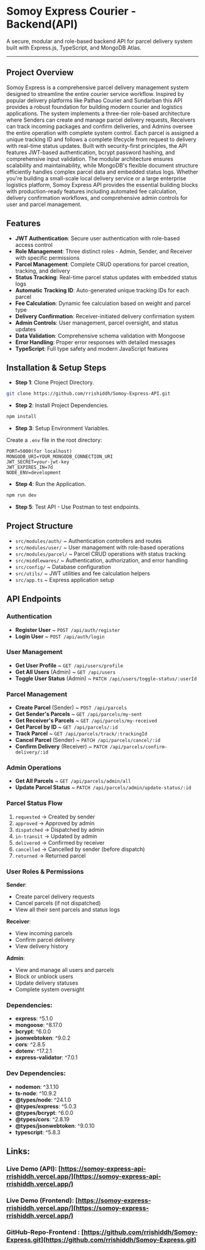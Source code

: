 # Somoy Express Courier - Backend(API)

A secure, modular and role-based backend API for parcel delivery system built with Express.js, TypeScript, and MongoDB Atlas.

* * *


## Project Overview
Somoy Express is a comprehensive parcel delivery management system designed to streamline the entire courier service workflow. Inspired by popular delivery platforms like Pathao Courier and Sundarban this API provides a robust foundation for building modern courier and logistics applications.
The system implements a three-tier role-based architecture where Senders can create and manage parcel delivery requests, Receivers can track incoming packages and confirm deliveries, and Admins oversee the entire operation with complete system control. Each parcel is assigned a unique tracking ID and follows a complete lifecycle from request to delivery with real-time status updates.
Built with security-first principles, the API features JWT-based authentication, bcrypt password hashing, and comprehensive input validation. The modular architecture ensures scalability and maintainability, while MongoDB's flexible document structure efficiently handles complex parcel data and embedded status logs.
Whether you're building a small-scale local delivery service or a large enterprise logistics platform, Somoy Express API provides the essential building blocks with production-ready features including automated fee calculation, delivery confirmation workflows, and comprehensive admin controls for user and parcel management.

###


## Features

* **JWT Authentication**: Secure user authentication with role-based access control
* **Role Management**: Three distinct roles - Admin, Sender, and Receiver with specific permissions
* **Parcel Management**: Complete CRUD operations for parcel creation, tracking, and delivery
* **Status Tracking**: Real-time parcel status updates with embedded status logs
* **Automatic Tracking ID**: Auto-generated unique tracking IDs for each parcel
* **Fee Calculation**: Dynamic fee calculation based on weight and parcel type
* **Delivery Confirmation**: Receiver-initiated delivery confirmation system
* **Admin Controls**: User management, parcel oversight, and status updates
* **Data Validation**: Comprehensive schema validation with Mongoose
* **Error Handling**: Proper error responses with detailed messages
* **TypeScript**: Full type safety and modern JavaScript features

## Installation & Setup Steps

- **Step 1**: Clone Project Directory.
 
```bash
git clone https://github.com/rrishiddh/Somoy-Express-API.git
```

- **Step 2**: Install Project Dependencies.

```bash
npm install
```

- **Step 3**: Setup Environment Variables.

Create a `.env` file in the root directory:

```env
PORT=5000(for localhost)
MONGODB_URI=YOUR_MONGODB_CONNECTION_URI
JWT_SECRET=your-jwt-key
JWT_EXPIRES_IN=7d
NODE_ENV=development
```

- **Step 4**: Run the Application.

```bash
npm run dev
```

- **Step 5**: Test API - Use Postman to test endpoints.

###

## Project Structure

* `src/modules/auth/` ~ Authentication controllers and routes
* `src/modules/user/` ~ User management with role-based operations
* `src/modules/parcel/` ~ Parcel CRUD operations with status tracking
* `src/middlewares/` ~ Authentication, authorization, and error handling
* `src/config/` ~ Database configuration
* `src/utils/` ~ JWT utilities and fee calculation helpers
* `src/app.ts` ~ Express application setup

###

## API Endpoints

### Authentication
- **Register User** ~ `POST /api/auth/register`
- **Login User** ~ `POST /api/auth/login`

### User Management
- **Get User Profile** ~ `GET /api/users/profile`
- **Get All Users** (Admin) ~ `GET /api/users`
- **Toggle User Status** (Admin) ~ `PATCH /api/users/toggle-status/:userId`

### Parcel Management
- **Create Parcel** (Sender) ~ `POST /api/parcels`
- **Get Sender's Parcels** ~ `GET /api/parcels/my-sent`
- **Get Receiver's Parcels** ~ `GET /api/parcels/my-received`
- **Get Parcel by ID** ~ `GET /api/parcels/:id`
- **Track Parcel** ~ `GET /api/parcels/track/:trackingId`
- **Cancel Parcel** (Sender) ~ `PATCH /api/parcels/cancel/:id`
- **Confirm Delivery** (Receiver) ~ `PATCH /api/parcels/confirm-delivery/:id`

### Admin Operations
- **Get All Parcels** ~ `GET /api/parcels/admin/all`
- **Update Parcel Status** ~ `PATCH /api/parcels/admin/update-status/:id`

### Parcel Status Flow
1. `requested` → Created by sender
2. `approved` → Approved by admin
3. `dispatched` → Dispatched by admin
4. `in-transit` → Updated by admin
5. `delivered` → Confirmed by receiver
6. `cancelled` → Cancelled by sender (before dispatch)
7. `returned` → Returned parcel

### User Roles & Permissions

**Sender**:
- Create parcel delivery requests
- Cancel parcels (if not dispatched)
- View all their sent parcels and status logs

**Receiver**:
- View incoming parcels
- Confirm parcel delivery
- View delivery history

**Admin**:
- View and manage all users and parcels
- Block or unblock users
- Update delivery statuses
- Complete system oversight

### Dependencies:
- **express**: ^5.1.0
- **mongoose**: ^8.17.0
- **bcrypt**: ^6.0.0
- **jsonwebtoken**: ^9.0.2
- **cors**: ^2.8.5
- **dotenv**: ^17.2.1
- **express-validator**: ^7.0.1

### Dev Dependencies:
- **nodemon**: ^3.1.10
- **ts-node**: ^10.9.2
- **@types/node**: ^24.1.0
- **@types/express**: ^5.0.3
- **@types/bcrypt**: ^6.0.0
- **@types/cors**: ^2.8.19
- **@types/jsonwebtoken**: ^9.0.10
- **typescript**: ^5.8.3

   

## Links: 

### Live Demo (API): [https://somoy-express-api-rrishiddh.vercel.app/](https://somoy-express-api-rrishiddh.vercel.app/)

### Live Demo (Frontend): [https://somoy-express-rrishiddh.vercel.app/](https://somoy-express-rrishiddh.vercel.app/)

### GitHub-Repo-Frontend : [https://github.com/rrishiddh/Somoy-Express.git](https://github.com/rrishiddh/Somoy-Express.git)

